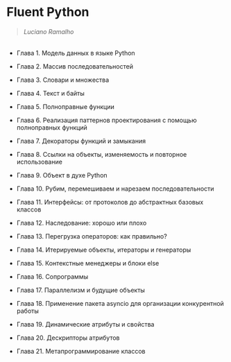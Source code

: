 
# Fluent Python
> ###### Luciano Ramalho

* Глава 1. Модель данных в языке Python
* Глава 2. Массив последовательностей
* Глава 3. Словари и множества
* Глава 4. Текст и байты
* Глава 5. Полноправные функции
* Глава 6. Реализация паттернов проектирования с помощью
  полноправных функций
* Глава 7. Декораторы функций и замыкания
* Глава 8. Ссылки на объекты, изменяемость и повторное
  использование
* Глава 9. Объект в духе Python
* Глава 10. Рубим, перемешиваем и нарезаем
  последовательности
* Глава 11. Интерфейсы: от протоколов до абстрактных
  базовых классов
* Глава 12. Наследование: хорошо или плохо
* Глава 13. Перегрузка операторов: как правильно?
* Глава 14. Итерируемые объекты, итераторы и генераторы
* Глава 15. Контекстные менеджеры и блоки else
* Глава 16. Сопрограммы
* Глава 17. Параллелизм и будущие объекты
* Глава 18. Применение пакета asyncio для организации
  конкурентной работы
* Глава 19. Динамические атрибуты и свойства


* Глава 20. Дескрипторы атрибутов
* Глава 21. Метапрограммирование классов
